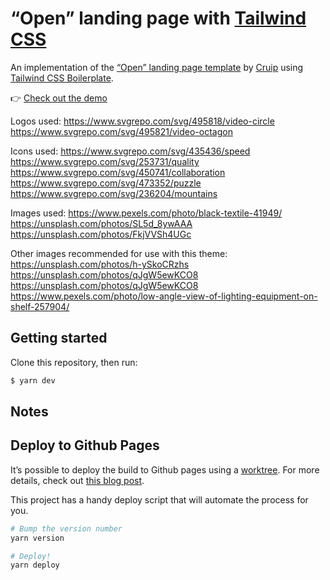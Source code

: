 # “Open” landing page with [Tailwind CSS](https://tailwindcss.com/docs)

An implementation of the [“Open” landing page template](https://open.cruip.com/)
by [Cruip](https://cruip.com/)
using [Tailwind CSS Boilerplate](https://github.com/michelegera/create-tailwindcss-boilerplate).

👉 [Check out the demo](https://open.michelegera.dev/)

Logos used:
https://www.svgrepo.com/svg/495818/video-circle
https://www.svgrepo.com/svg/495821/video-octagon

Icons used:
https://www.svgrepo.com/svg/435436/speed
https://www.svgrepo.com/svg/253731/quality
https://www.svgrepo.com/svg/450741/collaboration
https://www.svgrepo.com/svg/473352/puzzle
https://www.svgrepo.com/svg/236204/mountains

Images used:
https://www.pexels.com/photo/black-textile-41949/
https://unsplash.com/photos/SL5d_8ywAAA
https://unsplash.com/photos/FkjVVSh4UGc

Other images recommended for use with this theme:
https://unsplash.com/photos/h-ySkoCRzhs
https://unsplash.com/photos/qJgW5ewKCO8
https://unsplash.com/photos/qJgW5ewKCO8
https://www.pexels.com/photo/low-angle-view-of-lighting-equipment-on-shelf-257904/

## Getting started

Clone this repository, then run:

```bash
$ yarn dev
```

## Notes

## Deploy to Github Pages

It’s possible to deploy the build to Github pages using a [worktree](https://git-scm.com/docs/git-worktree).
For more details, check out [this blog post](http://sangsoonam.github.io/2019/02/08/using-git-worktree-to-deploy-github-pages.html).

This project has a handy deploy script that will automate the process for you.

```bash
# Bump the version number
yarn version

# Deploy!
yarn deploy
```
